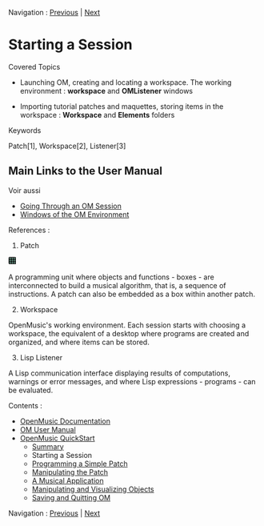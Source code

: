 Navigation : [Previous](Intro_1 "page précédente\(Summary\)") |
[Next](2_progpatch "Next\(Programming a Simple
Patch\)")

# Starting a Session

Covered Topics

  * Launching OM, creating and locating a workspace. The working environment : **workspace** and **OMListener** windows

  * Importing tutorial patches and maquettes, storing items in the workspace : **Workspace** and **Elements** folders

Keywords

Patch[1], Workspace[2], Listener[3]

## Main Links to the User Manual

Voir aussi

  * [Going Through an OM Session](Goingthrough)
  * [Windows of the OM Environment](MainWindows)

References :

  1. Patch

![](../res/patch_icon.png)

A programming unit where objects and functions - boxes - are interconnected to
build a musical algorithm, that is, a sequence of instructions. A patch can
also be embedded as a box within another patch.

  2. Workspace

OpenMusic's working environment. Each session starts with choosing a
workspace, the equivalent of a desktop where programs are created and
organized, and where items can be stored.

  3. Lisp Listener

A Lisp communication interface displaying results of computations, warnings or
error messages, and where Lisp expressions - programs - can be evaluated.

Contents :

  * [OpenMusic Documentation](OM-Documentation)
  * [OM User Manual](OM-User-Manual)
  * [OpenMusic QuickStart](QuickStart-Chapters)
    * [Summary](Intro_1)
    * Starting a Session
    * [Programming a Simple Patch](2_progpatch)
    * [Manipulating the Patch](3ManipPatch)
    * [A Musical Application](4_MusicalAp)
    * [Manipulating and Visualizing Objects](5_CompletEdition)
    * [Saving and Quitting OM](6_Quit)

Navigation : [Previous](Intro_1 "page précédente\(Summary\)") |
[Next](2_progpatch "Next\(Programming a Simple
Patch\)")

